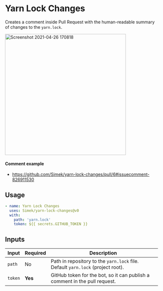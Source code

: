 # Yarn Lock Changes

Creates a comment inside Pull Request with the human-readable summary of changes to the `yarn.lock`.

<img width="398" alt="Screenshot 2021-04-26 170818" src="https://user-images.githubusercontent.com/719641/116106068-3051f880-a6b2-11eb-8f3f-33bb63e2aa1a.png">

#### Comment example
* https://github.com/Simek/yarn-lock-changes/pull/6#issuecomment-826911530

## Usage

```yml
- name: Yarn Lock Changes
  uses: Simek/yarn-lock-changes@v0
  with:
    path: 'yarn.lock'
    token: ${{ secrets.GITHUB_TOKEN }}
```

## Inputs

| Input | Required | Description |
| --- | --- | --- |
| `path` | No | Path in repository to the `yarn.lock` file. Default `yarn.lock` (project root). |
| `token` | **Yes** | GitHub token for the bot, so it can publish a comment in the pull request. |
